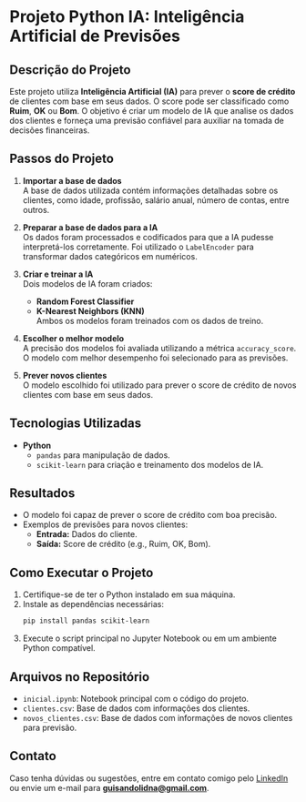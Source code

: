 # Projeto Python IA: Inteligência Artificial de Previsões

## Descrição do Projeto

Este projeto utiliza **Inteligência Artificial (IA)** para prever o **score de crédito** de clientes com base em seus dados. O score pode ser classificado como **Ruim**, **OK** ou **Bom**. O objetivo é criar um modelo de IA que analise os dados dos clientes e forneça uma previsão confiável para auxiliar na tomada de decisões financeiras.

## Passos do Projeto

1. **Importar a base de dados**  
   A base de dados utilizada contém informações detalhadas sobre os clientes, como idade, profissão, salário anual, número de contas, entre outros.

2. **Preparar a base de dados para a IA**  
   Os dados foram processados e codificados para que a IA pudesse interpretá-los corretamente. Foi utilizado o `LabelEncoder` para transformar dados categóricos em numéricos.

3. **Criar e treinar a IA**  
   Dois modelos de IA foram criados:
   - **Random Forest Classifier**
   - **K-Nearest Neighbors (KNN)**  
   Ambos os modelos foram treinados com os dados de treino.

4. **Escolher o melhor modelo**  
   A precisão dos modelos foi avaliada utilizando a métrica `accuracy_score`. O modelo com melhor desempenho foi selecionado para as previsões.

5. **Prever novos clientes**  
   O modelo escolhido foi utilizado para prever o score de crédito de novos clientes com base em seus dados.

## Tecnologias Utilizadas

- **Python**  
  - `pandas` para manipulação de dados.  
  - `scikit-learn` para criação e treinamento dos modelos de IA.  

## Resultados

- O modelo foi capaz de prever o score de crédito com boa precisão.  
- Exemplos de previsões para novos clientes:
  - **Entrada:** Dados do cliente.  
  - **Saída:** Score de crédito (e.g., Ruim, OK, Bom).

## Como Executar o Projeto

1. Certifique-se de ter o Python instalado em sua máquina.
2. Instale as dependências necessárias:
   ```bash
   pip install pandas scikit-learn
   ```
3. Execute o script principal no Jupyter Notebook ou em um ambiente Python compatível.

## Arquivos no Repositório

- `inicial.ipynb`: Notebook principal com o código do projeto.
- `clientes.csv`: Base de dados com informações dos clientes.
- `novos_clientes.csv`: Base de dados com informações de novos clientes para previsão.

## Contato

Caso tenha dúvidas ou sugestões, entre em contato comigo pelo [LinkedIn](https://www.linkedin.com/in/guisandoli/) ou envie um e-mail para **guisandolidna@gmail.com**.
```